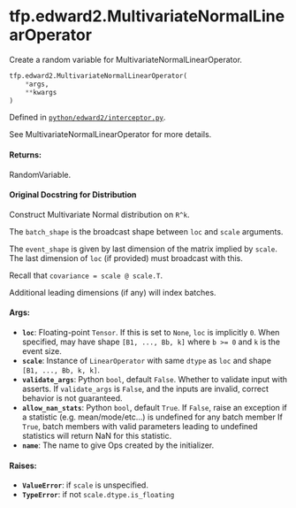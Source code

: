 <div itemscope itemtype="http://developers.google.com/ReferenceObject">
<meta itemprop="name" content="tfp.edward2.MultivariateNormalLinearOperator" />
<meta itemprop="path" content="Stable" />
</div>

# tfp.edward2.MultivariateNormalLinearOperator

Create a random variable for MultivariateNormalLinearOperator.

``` python
tfp.edward2.MultivariateNormalLinearOperator(
    *args,
    **kwargs
)
```



Defined in [`python/edward2/interceptor.py`](https://github.com/tensorflow/probability/tree/master/tensorflow_probability/python/edward2/interceptor.py).

<!-- Placeholder for "Used in" -->

See MultivariateNormalLinearOperator for more details.

#### Returns:

RandomVariable.


#### Original Docstring for Distribution

Construct Multivariate Normal distribution on `R^k`.

The `batch_shape` is the broadcast shape between `loc` and `scale`
arguments.

The `event_shape` is given by last dimension of the matrix implied by
`scale`. The last dimension of `loc` (if provided) must broadcast with this.

Recall that `covariance = scale @ scale.T`.

Additional leading dimensions (if any) will index batches.

#### Args:


* <b>`loc`</b>: Floating-point `Tensor`. If this is set to `None`, `loc` is
  implicitly `0`. When specified, may have shape `[B1, ..., Bb, k]` where
  `b >= 0` and `k` is the event size.
* <b>`scale`</b>: Instance of `LinearOperator` with same `dtype` as `loc` and shape
  `[B1, ..., Bb, k, k]`.
* <b>`validate_args`</b>: Python `bool`, default `False`. Whether to validate input
  with asserts. If `validate_args` is `False`, and the inputs are
  invalid, correct behavior is not guaranteed.
* <b>`allow_nan_stats`</b>: Python `bool`, default `True`. If `False`, raise an
  exception if a statistic (e.g. mean/mode/etc...) is undefined for any
  batch member If `True`, batch members with valid parameters leading to
  undefined statistics will return NaN for this statistic.
* <b>`name`</b>: The name to give Ops created by the initializer.


#### Raises:


* <b>`ValueError`</b>: if `scale` is unspecified.
* <b>`TypeError`</b>: if not `scale.dtype.is_floating`
